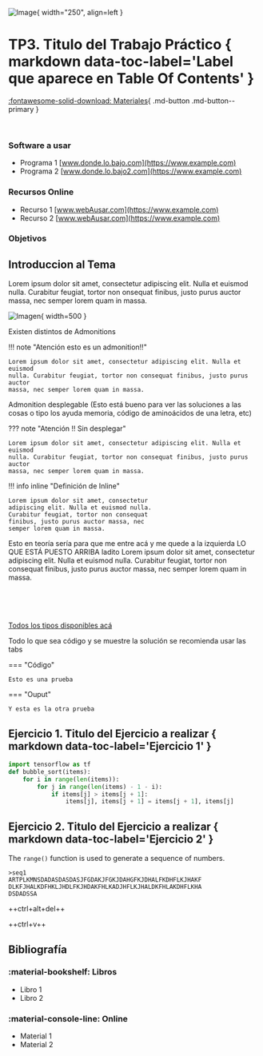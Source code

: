 ![Image](img/featured.png){ width="250", align=left }
# TP3. Titulo del Trabajo Práctico { markdown data-toc-label='Label que aparece en Table Of Contents' }
[:fontawesome-solid-download: Materiales](#){ .md-button .md-button--primary }
<!--
Este es el botón para decargar materiales, en (#) hay que agregar el link correspondiente.
--->

<br>

### Software a usar
* Programa 1 [www.donde.lo.bajo.com](https://www.example.com)
* Programa 2 [www.donde.lo.bajo2.com](https://www.example.com)

### Recursos Online
* Recurso 1 [www.webAusar.com](https://www.example.com)
* Recurso 2 [www.webAusar.com](https://www.example.com)

### Objetivos

## Introduccion al Tema
Lorem ipsum dolor sit amet, consectetur adipiscing elit. Nulla et euismod nulla. Curabitur feugiat, tortor non onsequat finibus, justo purus auctor massa, nec semper lorem quam in massa.

![Imagen](img/featured.png){ width=500 }

Existen distintos de Admonitions

!!! note "Atención esto es un admonition!!"

    Lorem ipsum dolor sit amet, consectetur adipiscing elit. Nulla et euismod
    nulla. Curabitur feugiat, tortor non consequat finibus, justo purus auctor
    massa, nec semper lorem quam in massa.


Admonition desplegable (Esto está bueno para ver las soluciones a las cosas o tipo los ayuda memoria, código de aminoácidos de una letra, etc)

??? note "Atención !! Sin desplegar"

    Lorem ipsum dolor sit amet, consectetur adipiscing elit. Nulla et euismod
    nulla. Curabitur feugiat, tortor non consequat finibus, justo purus auctor
    massa, nec semper lorem quam in massa.

!!! info inline "Definición de Inline"

    Lorem ipsum dolor sit amet, consectetur
    adipiscing elit. Nulla et euismod nulla.
    Curabitur feugiat, tortor non consequat
    finibus, justo purus auctor massa, nec
    semper lorem quam in massa.

Esto en teoría sería para que me entre acá y me quede a la izquierda LO QUE ESTÁ PUESTO ARRIBA ladito Lorem ipsum dolor sit amet, consectetur adipiscing elit. Nulla et euismod nulla. Curabitur feugiat, tortor non consequat finibus, justo purus auctor massa, nec semper lorem quam in massa.

<br>
<br>
<br>

[Todos los tipos disponibles acá](https://squidfunk.github.io/mkdocs-material/reference/admonitions/#supported-types)

Todo lo que sea código y se muestre la solución se recomienda usar las tabs

=== "Código"

    Esto es una prueba

=== "Ouput"

    Y esta es la otra prueba


<!--
[Todos los tipos disponibles acá](https://squidfunk.github.io/mkdocs-material/reference/admonitions/#supported-types)
-->

## Ejercicio 1. Titulo del Ejercicio a realizar  { markdown data-toc-label='Ejercicio 1' }  

``` py title="probado el titulo en codigo" linenums="1" hl_lines="4"
import tensorflow as tf
def bubble_sort(items):
    for i in range(len(items)):
        for j in range(len(items) - 1 - i):
            if items[j] > items[j + 1]:
                items[j], items[j + 1] = items[j + 1], items[j]
```

## Ejercicio 2. Titulo del Ejercicio a realizar { markdown data-toc-label='Ejercicio 2' }

The `range()` function is used to generate a sequence of numbers.

```
>seq1
ARTPLKMNSDADASDASDASJFGDAKJFGKJDAHGFKJDHALFKDHFLKJHAKF
DLKFJHALKDFHKLJHDLFKJHDAKFHLKADJHFLKJHALDKFHLAKDHFLKHA
DSDADSSA
```
++ctrl+alt+del++

++ctrl+v++

<!-- esto es en teoría para incluir archivos pero no me anduvo
``` title=".browserslistrc"
--8<--​ ".secuencias_alineadas_seleccion.fasta"
```
-->

## Bibliografía

### :material-bookshelf: Libros
* Libro 1 
* Libro 2

### :material-console-line: Online
* Material 1
* Material 2



